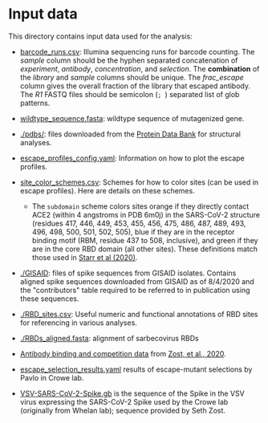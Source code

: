 # Input data

This directory contains input data used for the analysis:

 - [barcode_runs.csv](barcode_runs.csv): Illumina sequencing runs for barcode counting.
   The *sample* column should be the hyphen separated concatenation of *experiment*, *antibody*, *concentration*, and *selection*.
   The **combination** of the *library* and *sample* columns should be unique.
   The *frac_escape* column gives the overall fraction of the library that escaped antibody.
   The *R1* FASTQ files should be semicolon (`; `) separated list of glob patterns.

 - [wildtype_sequence.fasta](wildtype_sequence.fasta): wildtype sequence of mutagenized gene.

 - [./pdbs/](pdbs): files downloaded from the [Protein Data Bank](https://www.rcsb.org/) for structural analyses.

 - [escape_profiles_config.yaml](escape_profiles_config.yaml): Information on how to plot the escape profiles.

 - [site_color_schemes.csv](site_color_schemes.csv): Schemes for how to color sites (can be used in escape profiles). Here are details on these schemes.

   - The `subdomain` scheme colors sites orange if they directly contact ACE2 (within 4 angstroms in PDB 6m0j) in the SARS-CoV-2 structure (residues 417, 446, 449, 453, 455, 456, 475, 486, 487, 489, 493, 496, 498, 500, 501, 502, 505), blue if they are in the receptor binding motif (RBM, residue 437 to 508, inclusive), and green if they are in the core RBD domain (all other sites). These definitions match those used in [Starr et al (2020)](https://www.cell.com/cell/fulltext/S0092-8674(20)31003-5).

 - [./GISAID](GISAID): files of spike sequences from GISAID isolates. Contains aligned spike sequences downloaded from GISAID as of 8/4/2020 and the "contributors" table required to be referred to in publication using these sequences.

 - [./RBD_sites.csv](RBD_sites.csv): Useful numeric and functional annotations of RBD sites for referencing in various analyses.

 - [./RBDs_aligned.fasta](RBDs_aligned.fasta): alignment of sarbecovirus RBDs

 - [Antibody binding and competition data](./Zost_binding_data.csv) from [Zost, et al., 2020](https://www.nature.com/articles/s41586-020-2548-6). 

 - [escape_selection_results.yaml](escape_selection_results.yaml) results of escape-mutant selections by Pavlo in Crowe lab.

 - [VSV-SARS-CoV-2-Spike.gb](VSV-SARS-CoV-2-Spike.gb) is the sequence of the Spike in the VSV virus expressing the SARS-CoV-2 Spike used by the Crowe lab (originally from Whelan lab); sequence provided by Seth Zost.
